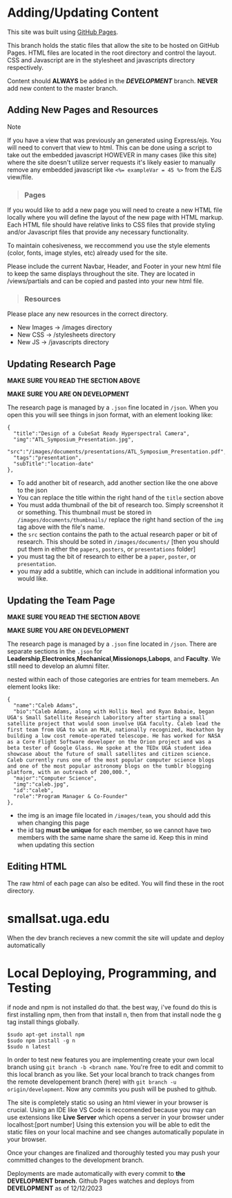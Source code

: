 # Adding/Updating Content
This site was built using [GitHub Pages](https://pages.github.com/).

This branch holds the static files that allow the site to be hosted on GitHub Pages. HTML files are located in the root directory and control the layout. CSS and Javascript are in the stylesheet and javascripts directory respectively.

Content should **ALWAYS** be added in the ***DEVELOPMENT*** branch. **NEVER** add new content to the master branch.
## Adding New Pages and Resources
> [!Note]
> If you have a view that was previously an generated using Express/ejs. You will need to convert that view to html. This can be done using a script to take out the embedded javascript HOWEVER in many cases (like this site) where the site doesn't utilize server requests it's likely easier to manually remove any embedded javascript like `<%= exampleVar = 45 %>` from the EJS view/file.

> ### Pages

If you would like to add a new page you will need to create a new HTML file locally where you will define the layout of the new page with HTML markup. Each HTML file should have relative links to CSS files that provide styling and/or Javascript files that provide any necessary functionality.

To maintain cohesiveness, we reccommend you use the style elements (color, fonts, image styles, etc) already used for the site. 

Please include the current Navbar, Header, and Footer in your new html file to keep the same displays throughout the site. They are located in /views/partials and can be copied and pasted into your new html file. 

> ### Resources
Please place any new resources in the correct directory.

- New Images -> /images directory
- New CSS -> /stylesheets directory
- New JS -> /javascripts directory

## Updating Research Page
**MAKE SURE YOU READ THE SECTION ABOVE**

**MAKE SURE YOU ARE ON DEVELOPMENT**

The research page is managed by a `.json` fine located in `/json`. When you open this you will see things in json format, with an element looking like:

```
{
  "title":"Design of a CubeSat Ready Hyperspectral Camera",
  "img":"ATL_Symposium_Presentation.jpg",
  "src":"/images/documents/presentations/ATL_Symposium_Presentation.pdf",
  "tags":"presentation",
  "subTitle":"location-date"
},
```

* To add another bit of research, add another section like the one above to the json
* You can replace the title within the right hand of the `title` section above
* You must adda thumbnail of the bit of research too. Simply screenshot it or something. This thumbnail must be stored in `/images/documents/thumbnails/` replace the right hand section of the `img` tag above with the file's name.
* the `src` section contains the path to the actual research paper or bit of research. This should be soted in `/images/documents/` [then you should put them in either the `papers`, `posters`, or `presentations` folder]
* you must tag the bit of research to either be a `paper`, `poster`, or `presentation`.
* you may add a subtitle, which can include in additional information you would like.

## Updating the Team Page
**MAKE SURE YOU READ THE SECTION ABOVE**

**MAKE SURE YOU ARE ON DEVELOPMENT**

The research page is managed by a `.json` fine located in `/json`. There are separate sections in the `.json` for **Leadership**,**Electronics**,**Mechanical**,**Missionops**,**Labops**, and **Faculty**. We still need to develop an alumni filter.

nested within each of those categories are entries for team memebers. An element looks like:

```
{
  "name":"Caleb Adams",
  "bio":"Caleb Adams, along with Hollis Neel and Ryan Babaie, began UGA's Small Satellite Research Laboritory after starting a small satellite project that would soon involve UGA faculty. Caleb lead the first team from UGA to win an MLH, nationally recognized, Hackathon by building a low cost remote-operated telescope. He has worked for NASA as a Core Flight Software developer on the Orion project and was a beta tester of Google Glass. He spoke at the TEDx UGA student idea showcase about the future of small satellites and citizen science. Caleb currently runs one of the most popular computer science blogs and one of the most popular astronomy blogs on the tumblr blogging platform, with an outreach of 200,000.",
  "major":"Computer Science",
  "img":"caleb.jpg",
  "id":"caleb",
  "role":"Program Manager & Co-Founder"
},
```

* the img is an image file located in `/images/team`, you should add this when changing this page
* the id tag **must be unique** for each member, so we cannot have two members with the same name share the same id. Keep this in mind when updating this section

## Editing HTML
The raw html of each page can also be edited. You will find these in the root directory. 


# smallsat.uga.edu
When the dev branch recieves a new commit the site will update and deploy automatically

# Local Deploying, Programming, and Testing
if node and npm is not installed do that. the best way, i've found do this is first installing npm, then from that install n, then from that install node
the g tag install things globally.

```
$sudo apt-get install npm
$sudo npm install -g n
$sudo n latest
```
In order to test new features you are implementing create your own local branch using `git branch -b <branch name`. You're free to edit and commit to this local branch as you like. Set your local branch to track changes from the remote developement branch (here) with `git branch -u origin/development`. Now any commits you push will be pushed to github.

The site is completely static so using an html viewer in your browser is crucial.
Using an IDE like VS Code is reccomended because you may can use extensions like **Live Server** which opens a server in your browser under localhost:[port number] Using this extension you will be able to edit the static files on your local machine and see changes automatically populate in your browser.

Once your changes are finalized and thoroughly tested you may push your committed changes to the development branch.

Deployments are made automatically with every commit to **the DEVELOPMENT branch**. Github Pages watches and deploys from **DEVELOPMENT** as of 12/12/2023


